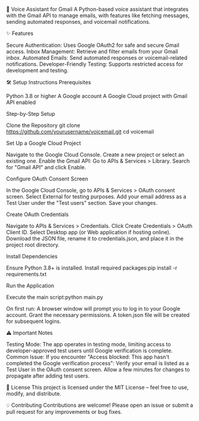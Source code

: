 📧 Voice Assistant for Gmail
A Python-based voice assistant that integrates with the Gmail API to manage emails, with features like fetching messages, sending automated responses, and voicemail notifications.

✨ Features

Secure Authentication: Uses Google OAuth2 for safe and secure Gmail access.
Inbox Management: Retrieve and filter emails from your Gmail inbox.
Automated Emails: Send automated responses or voicemail-related notifications.
Developer-Friendly Testing: Supports restricted access for development and testing.


🛠️ Setup Instructions
Prerequisites

Python 3.8 or higher
A Google account
A Google Cloud project with Gmail API enabled

Step-by-Step Setup

Clone the Repository
git clone https://github.com/yourusername/voicemail.git
cd voicemail


Set Up a Google Cloud Project

Navigate to the Google Cloud Console.
Create a new project or select an existing one.
Enable the Gmail API:
Go to APIs & Services > Library.
Search for "Gmail API" and click Enable.




Configure OAuth Consent Screen

In the Google Cloud Console, go to APIs & Services > OAuth consent screen.
Select External for testing purposes.
Add your email address as a Test User under the "Test users" section.
Save your changes.


Create OAuth Credentials

Navigate to APIs & Services > Credentials.
Click Create Credentials > OAuth Client ID.
Select Desktop app (or Web application if hosting online).
Download the JSON file, rename it to credentials.json, and place it in the project root directory.


Install Dependencies

Ensure Python 3.8+ is installed.
Install required packages:pip install -r requirements.txt




Run the Application

Execute the main script:python main.py


On first run:
A browser window will prompt you to log in to your Google account.
Grant the necessary permissions.
A token.json file will be created for subsequent logins.






⚠️ Important Notes

Testing Mode: The app operates in testing mode, limiting access to developer-approved test users until Google verification is complete.
Common Issue: If you encounter "Access blocked: This app hasn't completed the Google verification process":
Verify your email is listed as a Test User in the OAuth consent screen.
Allow a few minutes for changes to propagate after adding test users.




📜 License
This project is licensed under the MIT License – feel free to use, modify, and distribute.

💡 Contributing
Contributions are welcome! Please open an issue or submit a pull request for any improvements or bug fixes.
